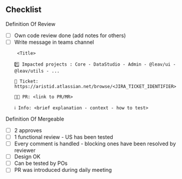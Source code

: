 ## Checklist

Definition Of Review

-   [ ] Own code review done (add notes for others)
-   [ ] Write message in teams channel
    ```
     <Title>

    *️⃣ Impacted projects : Core - DataStudio - Admin - @leav/ui - @leav/utils - ...

    📖 Ticket: https://aristid.atlassian.net/browse/<JIRA_TICKET_IDENTIFIER>

    🧑‍💻 PR: <link to PR/MR>

    ℹ Info: <brief explanation - context - how to test>
    ```

Definition Of Mergeable

-   [ ] 2 approves
-   [ ] 1 functional review - US has been tested
-   [ ] Every comment is handled - blocking ones have been resolved by reviewer
-   [ ] Design OK
-   [ ] Can be tested by POs
-   [ ] PR was introduced during daily meeting
